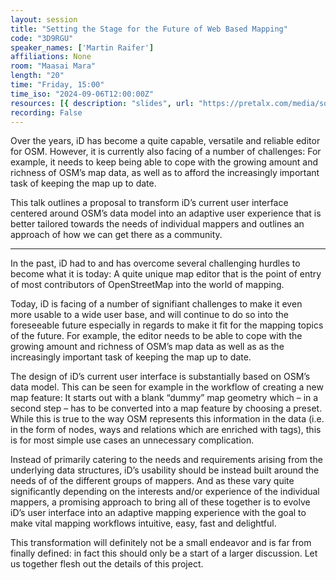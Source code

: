 ```yaml
---
layout: session
title: "Setting the Stage for the Future of Web Based Mapping"
code: "3D9RGU"
speaker_names: ['Martin Raifer']
affiliations: None
room: "Maasai Mara"
length: "20"
time: "Friday, 15:00"
time_iso: "2024-09-06T12:00:00Z"
resources: [{ description: "slides", url: "https://pretalx.com/media/sotm2024/submissions/3D9RGU/resources/2024-sotm_7JkaodY.pdf" }]
recording: False
---
```


Over the years, iD has become a quite capable, versatile and reliable editor for OSM. However, it is currently also facing of a number of challenges: For example, it needs to keep being able to cope with the growing amount and richness of OSM’s map data, as well as to afford the increasingly important task of keeping the map up to date.

This talk outlines a proposal to transform iD’s current user interface centered around OSM’s data model into an adaptive user experience that is better tailored towards the needs of individual mappers and outlines an approach of how we can get there as a community.

<hr>

In the past, iD had to and has overcome several challenging hurdles to become what it is today: A quite unique map editor that is the point of entry of most contributors of OpenStreetMap into the world of mapping.

Today, iD is facing of a number of signifiant challenges to make it even more usable to a wide user base, and will continue to do so into the foreseeable future especially in regards to make it fit for the mapping topics of the future. For example, the editor needs to be able to cope with the growing amount and richness of OSM’s map data as well as as the increasingly important task of keeping the map up to date.

The design of iD’s current user interface is substantially based on OSM’s data model. This can be seen for example in the workflow of creating a new map feature: It starts out with a blank “dummy” map geometry which – in a second step – has to be converted into a map feature by choosing a preset. While this is true to the way OSM represents this information in the data (i.e. in the form of nodes, ways and relations which are enriched with tags), this is for most simple use cases an unnecessary complication.

Instead of primarily catering to the needs and requirements arising from the underlying data structures, iD’s usability should be instead built around the needs of of the different groups of mappers. And as these vary quite significantly depending on the interests and/or experience of the individual mappers, a promising approach to bring all of these together is to evolve iD’s user interface into an adaptive mapping experience with the goal to make vital mapping workflows intuitive, easy, fast and delightful.

This transformation will definitely not be a small endeavor and is far from finally defined: in fact this should only be a start of a larger discussion. Let us together flesh out the details of this project.

